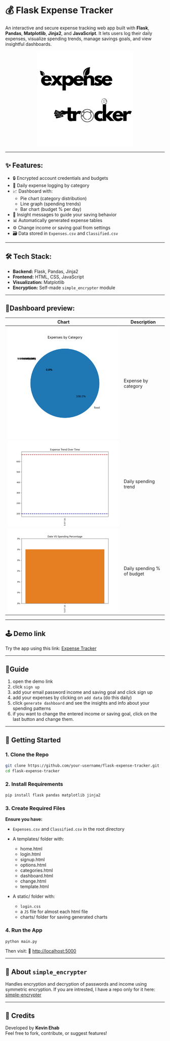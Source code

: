# 💰 Flask Expense Tracker

An interactive and secure expense tracking web app built with **Flask**, **Pandas**, **Matplotlib**, **Jinja2**, and **JavaScript**. It lets users log their daily expenses, visualize spending trends, manage savings goals, and view insightful dashboards.
<p align="center">
  <img src="static/logo.png" alt="Description" width="300"/>
</p>

---

## ✨ Features:

- 🔒 Encrypted account credentials and budgets
- 🧾 Daily expense logging by category
- 📈 Dashboard with:
  - Pie chart (category distribution)
  - Line graph (spending trends)
  - Bar chart (budget % per day)
- 💬 Insight messages to guide your saving behavior
- 📊 Automatically generated expense tables
- ⚙️ Change income or saving goal from settings
- 🗃 Data stored in `Expenses.csv` and `Classified.csv`

---

## 🛠 Tech Stack:

- **Backend:** Flask, Pandas, Jinja2
- **Frontend:** HTML, CSS, JavaScript
- **Visualization:** Matplotlib
- **Encryption:** Self-made `simple_encrypter` module

---

## 📸Dashboard preview:

| Chart                                  | Description                |
| -------------------------------------- | -------------------------- |
| ![Pie Chart](static/charts/pie.png)    | Expense by category        |
| ![Trend Line](static/charts/trend.png) | Daily spending trend       |
| ![Bar Chart](static/charts/plot.png)   | Daily spending % of budget |

---

## 🕹 Demo link
Try the app using this link: [Expense Tracker](https://web-expense-tracker-production.up.railway.app/)

---

## 📕Guide
1. open the demo link
2. click `sign up`
3. add your email password income and saving goal and click sign up
4. add your expenses by clicking on `add data` (do this daily)
5. click `generate dashboard` and see the insights and info about your spending patterns
6. if you want to change the entered income or saving goal, click on the last button and change them.

---

## 🚀 Getting Started

### 1. Clone the Repo

```bash
git clone https://github.com/your-username/flask-expense-tracker.git
cd flask-expense-tracker
```
### 2. Install Requirements
```bash
pip install flask pandas matplotlib jinja2
```
### 3. Create Required Files
<strong>Ensure you have:</strong><br>

- `Expenses.csv` and `Classified.csv` in the root directory

- A templates/ folder with:

  - home.html
  - login.html
  - signup.html
  - options.html
  - categories.html
  - dashboard.html
  - change.html
  - template.html

- A static/ folder with:
  - `login.css`
  - a `JS` file for almost each html file
  - charts/ folder for saving generated charts
### 4. Run the App
```bash
python main.py
```
Then visit:
📍 <a href='http://localhost:5000'>http://localhost:5000</a>

---

## 🔐 About `simple_encrypter`
Handles encryption and decryption of passwords and income using symmetric encryption.
If you are intrested, I have a repo only for it here: 
<a href='https://github.com/kevin-ehab/simple-encrypter'>simple-encrypter</a>

---

## 🙌 Credits
Developed by <strong>Kevin Ehab</strong><br>
Feel free to fork, contribute, or suggest features!
